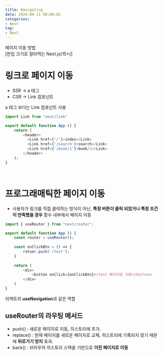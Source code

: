 ```yaml
---
title: Navigating
date: 2024-09-11 00:00:01
categories:
- Next
tag:
- Next
---
```


페이지 이동 방법<br/>
[한입 크기로 잘라먹는 Next.js(15+)]

# 링크로 페이지 이동
- SSR → a 태그
- CSR → Link 컴포넌트

a 태그 보다는 Link 컴포넌트 사용
```javascript
import Link from "next/link"

export default function App () {
    return (
        <header>
          <Link href={'/'}>index</Link>
          <Link href={'/search'}>search</Link>
          <Link href={'/book/1'}>book/1</Link>
        </header>
    );
}
```

<br/>

# 프로그래매틱한 페이지 이동
- 사용자가 링크를 직접 클릭하는 방식이 아닌, **특정 버튼이 클릭 되었거나 특정 조건이 만족했을 경우** 함수 내부에서 페이지 이동

```javascript
import { useRouter } from "next/router"; 

export default function App () {
    const router = useRouter();
    
    const onClickBtn = () => {
        rotuer.push('/test');
    }
    
    return (
        <div>
            <button onClick={onClickBtn}>/test 페이지로 이동</button>
        </div>
    )
}
```

리액트의 **useNavigation**과 같은 역할

## useRouter의 라우팅 메서드
- push() : 새로운 페이지로 이동, 히스토리에 추가.
- replace() : 현재 페이지를 새로운 페이지로 교체, 히스토리에 기록되지 않기 때문에 **뒤로가기 방지** 효과.
- back() : 브라우저 히스토리 스택을 기반으로 **이전 페이지로 이동**